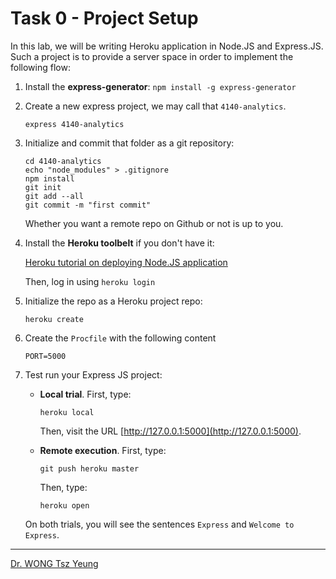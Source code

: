 # Task 0 - Project Setup

In this lab, we will be writing Heroku application in Node.JS and Express.JS. Such a project is to provide a server space in order to implement the following flow:



1. Install the **express-generator**: `npm install -g express-generator`

2. Create a new express project, we may call that `4140-analytics`.

	```
	express 4140-analytics
	```


3. Initialize and commit that folder as a git repository:

	```
	cd 4140-analytics
	echo "node_modules" > .gitignore
	npm install
	git init
	git add --all
	git commit -m "first commit"
	```

	Whether you want a remote repo on Github or not is up to you.

4. Install the **Heroku toolbelt** if you don't have it:

	[Heroku tutorial on deploying Node.JS application](https://devcenter.heroku.com/articles/getting-started-with-nodejs#set-up)


	Then, log in using `heroku login`

5. Initialize the repo as a Heroku project repo:

	```
	heroku create
	```

6. Create the `Procfile` with the following content

	```
	PORT=5000
	```

7. Test run your Express JS project:

	- **Local trial**. First, type:

		```
		heroku local
		```

		Then, visit the URL [http://127.0.0.1:5000](http://127.0.0.1:5000).

	- **Remote execution**. First, type:

		```
		git push heroku master
		```

		Then, type:

		```
		heroku open
		```

	On both trials, you will see the sentences `Express` and `Welcome to Express`.

---
[Dr. WONG Tsz Yeung](http://www.cse.cuhk.edu.hk/~tywong)